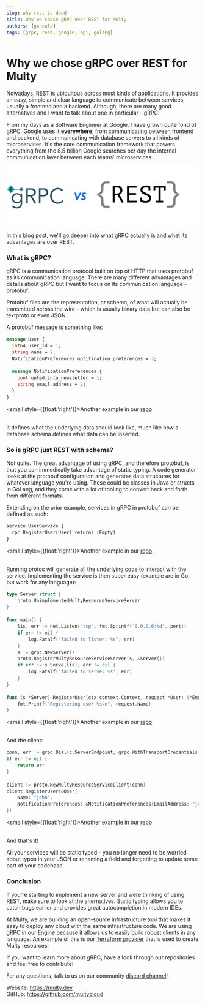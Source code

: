 ```yaml
---
slug: why-rest-is-dead
title: Why we chose gRPC over REST for Multy
authors: [goncalo]
tags: [grpc, rest, google, api, golang]
---
```


# Why we chose gRPC over REST for Multy

Nowadays, REST is ubiquitous across most kinds of applications. 
It provides an easy, simple and clear language to communicate between services, usually a frontend and a backend.
Although, there are many good alternatives and I want to talk about one in particular - gRPC.

From my days as a Software Engineer at Google, I have grown quite fond of gRPC. 
Google uses it **everywhere**, from communicating between frontend and backend, to communicating with database servers to all kinds of microservices. It's the core communication framework that powers everything from the 8.5 billion Google searches per day the internal communication layer between each teams' microservices.

<div class="text--center">

![gRPC vs REST](./grpcvrest.png)

</div>

In this blog post, we'll go deeper into what gRPC actually is and what its advantages are over REST.

### What is gRPC?

gRPC is a communication protocol built on top of HTTP that uses protobuf as its communication language.
There are many different advantages and details about gRPC but I want to focus on its communication language - protobuf.

Protobuf files are the representation, or schema, of what will actually be transmitted across the wire - which is usually binary data but can also be textproto or even JSON.

A protobuf message is something like:

```protobuf
message User {
  int64 user_id = 1;
  string name = 2;
  NotificationPreferences notification_preferences = 3;
  
  message NotificationPreferences {
    bool opted_into_newsletter = 1;
    string email_address = 2;
  }
}
```
<small style={{float:'right'}}>Another example in our <a target="_blank" href="https://github.com/multycloud/multy/blob/main/api/proto/resourcespb/virtual_network.proto">repo</a></small><br/><br/>

It defines what the underlying data should look like, much like how a database schema defines what data can be inserted.

### So is gRPC just REST with schema?

Not quite. The great advantage of using gRPC, and therefore protobuf, is that you can immedieatly take advantage of static typing.
A code generator looks at the protobuf configuration and generates data structures for whatever language you're using.
These could be classes in Java or structs in GoLang, and they come with a lot of tooling to convert back and forth from different formats.

Extending on the prior example, services in gRPC in protobuf can be defined as such:

```protobuf
service UserService {
  rpc RegisterUser(User) returns (Empty)
}
```
<small style={{float:'right'}}>Another example in our <a target="_blank" href="https://github.com/multycloud/multy/blob/main/api/proto/multy_service.proto">repo</a></small><br/><br/>

Running protoc will generate all the underlying code to interact with the service. 
Implementing the service is then super easy (example are in Go, but work for any language):

```go
type Server struct {
    proto.UnimplementedMultyResourceServiceServer
}

func main() {
    lis, err := net.Listen("tcp", fmt.Sprintf("0.0.0.0:%d", port))
    if err != nil {
        log.Fatalf("failed to listen: %s", err)
    }   
    s := grpc.NewServer()
    proto.RegisterMultyResourceServiceServer(s, &Server{})
    if err := s.Serve(lis); err != nil {
        log.Fatalf("failed to serve: %s", err)
    }
}

func (s *Server) RegisterUser(ctx context.Context, request *User) (*Empty, error) {
	fmt.Printf("Registering user %s\n", request.Name)
}
```
<small style={{float:'right'}}>Another example in our <a target="_blank" href="https://github.com/multycloud/multy/blob/main/api/server.go#L49">repo</a></small><br/><br/>


And the client:
```go
conn, err := grpc.Dial(c.ServerEndpoint, grpc.WithTransportCredentials(insecure.NewCredentials()))
if err != nil {
	return err
}

client := proto.NewMultyResourceServiceClient(conn)
client.RegisterUser(&User{
	Name: "john", 
	NotificationPreferences: &NotificationPreferences{EmailAddress: "john@gmail.com"},
})
```
<small style={{float:'right'}}>Another example in our <a target="_blank" href="https://github.com/multycloud/terraform-provider-multy/blob/main/multy/resource_virtual_network.go#L56">repo</a></small><br/><br/>


And that's it! 

All your services will be static typed - you no longer need to be worried about typos in your JSON or renaming a field and forgetting to update some part of your codebase.


### Conclusion

If you're starting to implement a new server and were thinking of using REST, make sure to look at the alternatives.
Static typing allows you to catch bugs earlier and provides great autocompletion in modern IDEs.

At Multy, we are building an open-source infrastructure tool that makes it easy to deploy any cloud with the same infrastructure code. We are using gRPC in our [Engine](https://github.com/multycloud/multy) because it allows us to easily build robust clients in any language. An example of this is our [Terraform provider](https://github.com/multycloud/terraform-provider-multy) that is used to create Multy resources.

If you want to learn more about gRPC, have a look through our repositories and feel free to contribute!

For any questions, talk to us on our community [discord channel](https://discord.gg/rgaKXY4tCZ)!

Website: https://multy.dev <br/>
GitHub: https://github.com/multycloud
